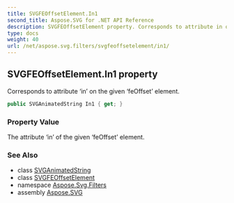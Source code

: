 ```yaml
---
title: SVGFEOffsetElement.In1
second_title: Aspose.SVG for .NET API Reference
description: SVGFEOffsetElement property. Corresponds to attribute in on the given feOffset element
type: docs
weight: 40
url: /net/aspose.svg.filters/svgfeoffsetelement/in1/
---
```

## SVGFEOffsetElement.In1 property

Corresponds to attribute ‘in’ on the given ‘feOffset’ element.

```csharp
public SVGAnimatedString In1 { get; }
```

### Property Value

The attribute ‘in’ of the given ‘feOffset’ element.

### See Also

* class [SVGAnimatedString](../../../aspose.svg.datatypes/svganimatedstring/)
* class [SVGFEOffsetElement](../)
* namespace [Aspose.Svg.Filters](../../../aspose.svg.filters/)
* assembly [Aspose.SVG](../../../)
